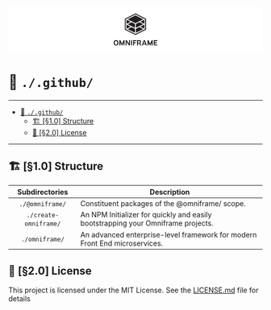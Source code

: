 ![Omniframe][header]

# 📁 `./.github/`

___

- [📁 `./.github/`](#-github)
  - [🏗 [§1.0] Structure](#-10-structure)
  - [📄 [§2.0] License](#-20-license)

___

## 🏗 [§1.0] Structure

|   Subdirectories    | Description                                                                      |
|:-------------------:|----------------------------------------------------------------------------------|
|   `./@omniframe/`   | Constituent packages of the @omniframe/ scope.                                   |
|`./create-omniframe/`| An NPM Initializer for quickly and easily bootstrapping your Omniframe projects. |
|   `./omniframe/`    | An advanced enterprise-level framework for modern Front End microservices.       |

## 📄 [§2.0] License

This project is licensed under the MIT License.
See the [LICENSE.md](LICENSE.md) file for details

[header]: /.github/readme.png "Omniframe"
[npm-badge]: https://img.shields.io/npm/v/@omniframe/core.svg
[npm-badge-url]: https://www.npmjs.com/package/@omniframe/core
[npm-license]: https://img.shields.io/npm/l/@omniframe/core.svg
[npm-license-url]: https://github.com/omniframe/omniframe/blob/master/LICENSE